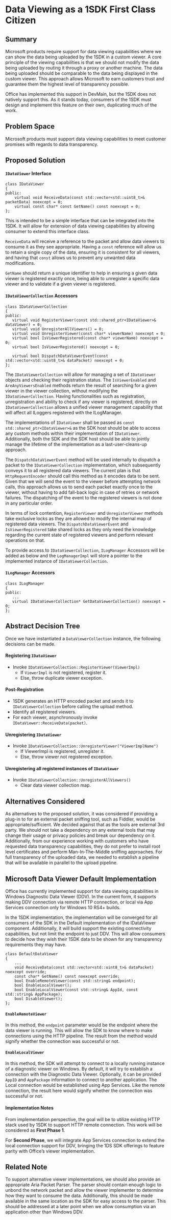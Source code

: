 # Data Viewing as a 1SDK First Class Citizen

## Summary
Microsoft products require support for data viewing capabilities where we can show
the data being uploaded by the 1SDK in a custom viewer. A core principle of the viewing
capabilities is that we should not modify the data being uploaded by routing it through
a proxy or another machine. The data being uploaded should be comparable to the data
being displayed in the custom viewer. This approach allows Microsoft to earn customers
trust and guarantee them the highest level of transparency possible.

Office has implemented this support in DevMain, but the 1SDK does not natively support
this. As it stands today, consumers of the 1SDK must design and implement this feature
on their own, duplicating much of the work.

## Problem Space

Microsoft products must support data viewing capabilities to meet customer
promises with regards to data transparency.

## Proposed Solution
#### `IDataViewer` Interface

    class IDataViewer
    {
    public:
        virtual void ReceiveData(const std::vector<std::uint8_t>& packetData) noexcept = 0;
        virtual const char* const GetName() const noexcept = 0;
    };

This is intended to be a simple interface that can be integrated into the 1SDK. It will
allow for extension of data viewing capabilities by allowing consumer to extend this
interface class.

`ReceiveData` will receive a reference to the packet and allow data viewers to
consume it as they see appropriate. Having a `const` reference will allow us to
retain a single copy of the data, ensuring it is consistent for all viewers, and
having that `const` allows us to prevent any unwanted data modifications.

`GetName` should return a unique identifier to help in ensuring a given data viewer
is registered exactly once, being able to unregister a specific data viewer and
to validate if a given viewer is registered.

#### `IDataViewerCollection` Accessors

    class IDataViewerCollection
    {
    public:
       virtual void RegisterViewer(const std::shared_ptr<IDataViewer>& dataViewer) = 0;
       virtual void UnregisterAllViewers() = 0;
       virtual void UnregisterViewer(const char* viewerName) noexcept = 0;
       virtual bool IsViewerRegistered(const char* viewerName) noexcept = 0;
       virtual bool IsViewerRegistered() noexcept = 0;

       virtual bool DispatchDataViewerEvent(const std::vector<std::uint8_t>& dataPacket) noexcept = 0;
    };

The `IDataViewerCollection` will allow for managing a set of `IDataViewer`
objects and checking their registration status. The `IsViewerEnabled` and
`AreAnyViewersEnabled` methods return the result of searching for a given
viewer in the viewer collection, without modifying the `IDataViewerCollection`.
Having functionalities such as registration, unregistration and ability to
check if any viewer is registered, directly on `IDataViewerCollection`
allows a unified viewer management capability that will affect all ILoggers
registered with the ILogManager.

The implementations of `IDataViewer` shall be passed as `const std::shared_ptr<IDataViewer>&`
as the SDK host should be able to access any custom methods within their implementation
of `IDataViewer`. Additionally, both the SDK and the SDK host should be able
to jointly manage the lifetime of the implementation as a last-user-cleans-up
approach.

The `DispatchDataViewerEvent` method will be used internally to dispatch
a packet to the `IDataViewerCollection` implementation, which subsequently
conveys it to all registered data viewers. The current plan is that
`HttpRequestEncoder` should call this method as it encodes data to be sent.
Given that we will send the event to the viewer before attempting network calls,
this approach allows us to send each packet exactly once to the viewer, without
having to add fall-back logic in case of retries or network failures. The
dispatching of the event to the registered viewers is not done in any particular order.

In terms of lock contention, `RegisterViewer` and `UnregisterViewer` methods take
exclusive locks as they are allowed to modify the internal map of registered data viewers.
The `DispatchDataViewerEvent` and `IsViewerRegistered` take shared locks as they
only need the knowledge regarding the current state of registered viewers and perform
relevant operations on that.

To provide access to `IDataViewerCollection`, `ILogManager` Accessors
will be added as below and the `LogManagerImpl` will store a pointer to the
implemented instance of `IDataViewerCollection`.

#### `ILogManager` Accessors

    class ILogManager
    {
    public:
       ...
       virtual IDataViewerCollection* GetDataViewerCollection() noexcept = 0;
    };

## Abstract Decision Tree

Once we have instantiated a `DataViewerCollection` instance, the following
decisions can be made.

#### Registering `IDataViewer`

* Invoke `IDataViewerCollection::RegisterViewer(ViewerImpl)`
    * If `ViewerImpl` is not registered, register it.
    * Else, throw duplicate viewer exception.

#### Post-Registration

* 1SDK generates an HTTP encoded packet and sends it to `IDataViewerCollection`
before calling the upload method.
* Identify all registered viewers.
* For each viewer, asynchronously invoke `IDataViewer::ReceiveData(packet)`.

#### Unregistering `IDataViewer`

* Invoke `IDataViewerCollection::UnregisterViewer("ViewerImplName")`
    * If ViewerImpl is registered, unregister it.
    * Else, throw viewer not registered exception.

#### Unregistering all registered instances of `IDataViewer`

* Invoke `IDataViewerCollection::UnregisterAllViewers()`
    * Clear data viewer collection map.

## Alternatives Considered

As alternatives to the proposed solution, it was considered if providing a
plug-in to for an external packet sniffing tool, such as Fiddler, would be
appropriate/sufficient. We decided against that as the tools are external
3rd party. We should not take a dependency on any external tools that may
change their usage or privacy policies and break our dependency on it. Additionally,
from our experience working with customers who have requested data transparency
capabilities, they do not prefer to install root level certificates and
perform Man-In-The-Middle sniffing approaches. For full transparency of
the uploaded data, we needed to establish a pipeline that will be available
in parallel to the upload pipeline.

## Microsoft Data Viewer Default Implementation

Office has currently implemented support for data viewing capabilities in
Windows Diagnostic Data Viewer (DDV). In the current form, it supports
making DDV connection via remote HTTP connection, or local via App Services
connection only for Windows 10 RS4+ builds.

In the 1SDK implementation, the implementation will be converged for all
consumers of the SDK in the Default implementation of the IDataViewer
component. Additionally, it will build support the existing connectivity
capabilities, but not limit the endpoint to just DDV. This will allow
consumers to decide how they wish their 1SDK data to be shown for any
transparency requirements they may have.

    class DefaultDataViewer
    {
        ...
        void ReceiveData(const std::vector<std::uint8_t>& dataPacket) noexcept override;
        const char* GetName() const noexcept override;
        bool EnableRemoteViewer(const std::string& endpoint);
        bool EnableLocalViewer();
        bool EnableLocalViewer(const std::string& AppId, const std::string& AppPackage);
        bool DisableViewer();
    };

#### `EnableRemoteViewer`

In this method, the `endpoint` parameter would be the endpoint where the
data viewer is running. This will allow the SDK to know where to make
connections using the HTTP pipeline. The result from the method would
signify whether the connection was successful or not.

#### `EnableLocalViewer`

In this method, the SDK will attempt to connect to a locally running
instance of a diagnostic viewer on Windows. By default, it will try
to establish a connection with the Diagnostic Data Viewer. Optionally,
it can be provided `AppID` and `AppPackage` information to connect
to another application. The Local connection would be established using
App Services. Like the remote connection, the result here would signify
whether the connection was successful or not.

#### Implementation Notes

From implementation perspective, the goal will be to utilize existing
HTTP stack used by 1SDK to support HTTP remote connection. This work
will be considered as **First Phase 1**.

For **Second Phase**, we will integrate App Services connection to
extend the local connection support for DDV, bringing the 1DS SDK
offerings to feature parity with Office’s viewer implementation.

## Related Note
To support alternative viewer implementations, we should also
provide an appropriate Aria Packet Parser. The parser should contain
enough logic to unbond the network packet and allow the viewer implementer
to determine how they want to consume the data. Additionally, this should
be made available in the same location as the SDK for easy access to the
parser. This should be addressed at a later point when we allow consumption
via an application other than Windows DDV.